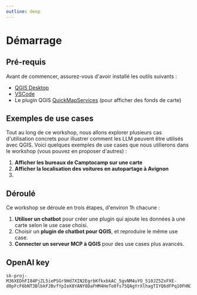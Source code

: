 ```yaml
---
outline: deep
---
```


# Démarrage

## Pré-requis
Avant de commencer, assurez-vous d'avoir installé les outils suivants :
- [QGIS Desktop](https://qgis.org/download/)
- [VSCode](https://code.visualstudio.com/download)
- Le plugin QGIS [QuickMapServices](https://plugins.qgis.org/plugins/quick_map_services/) (pour afficher des fonds de carte)
## Exemples de use cases
Tout au long de ce workshop, nous allons explorer plusieurs cas d'utilisation concrets pour illustrer comment les LLM peuvent être utilisés avec QGIS. Voici quelques exemples de use cases que nous utilierons dans le workshop (vous pouvez en proposer d'autres) :
1. **Afficher les bureaux de Camptocamp sur une carte**
2. **Afficher la localisation des voitures en autopartage à Avignon**
3. 

## Déroulé
Ce workshop se déroule en trois étapes, d'environ 1h chacune :
1. **Utiliser un chatbot** pour créer une plugin qui ajoute les données à une carte selon le use case choisi.
2. Choisir un **plugin de chatbot pour QGIS**, et reproduire le même use case.
3. **Connecter un serveur MCP à QGIS** pour des use cases plus avancés.

## OpenAI key

```
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
```